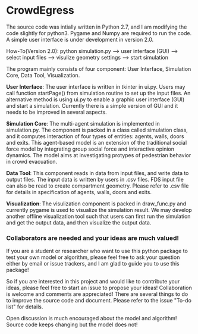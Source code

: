 # CrowdEgress

The source code was intially written in Python 2.7, and I am modifying the code slightly for python3. Pygame and Numpy are required to run the code. A simple user interface is under development in version 2.0.  

How-To(Version 2.0): python simulation.py --> user interface (GUI) --> select input files --> visulize geometry settings --> start simulation

The program mainly consists of four component: User Interface, Simulation Core, Data Tool, Visualization.  

**User Interface**: The user interface is written in tkinter in ui.py.  Users may call function startPage() from simulation routine to set up the input files.  An alternative method is using ui.py to enable a graphic user interface (GUI) and start a simulation.  Currently there is a simple version of GUI and it needs to be improved in several aspects.  

**Simulation Core**: The multi-agent simulation is implemented in simulation.py.  The component is packed in a class called simulation class, and it computes interaction of four types of entities: agents, walls, doors and exits.  This agent-based model is an extension of the traditional social force model by integrating group social force and interactive opinion dynamics.  The model aims at investigating protypes of pedestrian behavior in crowd evacuation.  

**Data Tool**: This component reads in data from input files, and write data to output files.  The input data is written by users in .csv files.  FDS input file can also be read to create compartment geometry.  Please refer to .csv file for details in specification of agents, walls, doors and exits.  

**Visualization**:  The visulization component is packed in draw_func.py and currently pygame is used to visualize the simulation result.  We may develop another offline visualization tool such that users can first run the simulation and get the output data, and then visualize the output data.  



### Collaborators are needed and your ideas are much valued!  


If you are a student or researcher who want to use this python package to test your own model or algorithm, please feel free to ask your question either by email or issue trackers, and I am glad to guide you to use this package!  

So if you are interested in this project and would like to contribute your ideas, please feel free to start an issue to propose your ideas!  Collaboration is welcome and comments are appreciated!  There are several things to do to improve the source code and document.  Please refer to the issue "To-do list" for details.  

Open discussion is much encouraged about the model and algorithm!  
Source code keeps changing but the model does not!  
